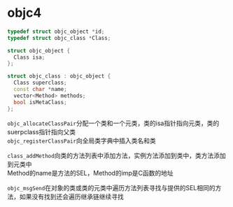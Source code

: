 # objc4

```cpp
typedef struct objc_object *id;
typedef struct objc_class *Class;

struct objc_object {
  Class isa;
};

struct objc_class : objc_object {
  Class superclass;
  const char *name;
  vector<Method> methods;
  bool isMetaClass;
};
```

`objc_allocateClassPair`分配一个类和一个元类，类的isa指针指向元类，类的suerpclass指针指向父类  
`objc_registerClassPair`向全局类字典中插入类名和类

`class_addMethod`向类的方法列表中添加方法，实例方法添加到类中，类方法添加到元类中  
Method的name是方法的SEL，Method的imp是C函数的地址

`objc_msgSend`在对象的类或类的元类中遍历方法列表寻找与提供的SEL相同的方法，如果没有找到还会遍历继承链继续寻找
